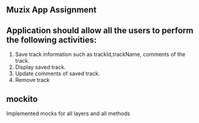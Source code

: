 ## Muzix App Assignment
## Application should allow all the users to perform the following activities:

1. Save track information such as trackId,trackName, comments of the track.
2. Display saved track.
3. Update comments of saved track.
4. Remove track

## mockito
 Implemented mocks for all layers and all methods
